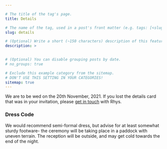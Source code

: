 ```yaml
---

# The title of the tag's page.
title: Details

# The name of the tag, used in a post's front matter (e.g. tags: [<slug>]).
slug: details

# (Optional) Write a short (~150 characters) description of this featured tag.
description: >
  

# (Optional) You can disable grouping posts by date.
# no_groups: true

# Exclude this example category from the sitemap.
# DON'T USE THIS SETTING IN YOUR CATEGORIES!
sitemap: true
---
```

We are to be wed on the 20th November, 2021. If you lost the details card that was in your invitation, please [get in touch](mailto:rhysg3@gmail.com) with Rhys. 

### Dress Code
We would recommend semi-formal dress, but advise for at least somewhat sturdy footware- the ceremony will be taking place in a paddock with uneven terrain. The reception will be outside, and may get cold towards the end of the night.

<!-- ### Schedule
This is a rough schedule of how the big day will go. 

#### 3-3:30pm
Drinks will be served upon arrival.
{:.note title="Arrival"}
#### 4:15-4:30pm
The ceremony will take place in the paddock, weather permitting. We're not big on long speeches, and will keep it short.
{:.note title="Ceremony"}
#### 4:30-6pm
Photos, open bar, and general revelry.
{:.note title="Cocktail Hour"}
#### 6pm
Reception starts, on-site- no need to go anywhere!
{:.note title="Reception"}
#### 8pm-late
Celebrate with food, dancing, and general merriment! -->
